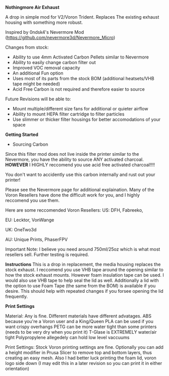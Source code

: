 <B>Nothingmore Air Exhaust</B>

A drop in simple mod for V2/Voron Trident. Replaces The existing exhaust housing with something more robust. 

Inspired by 0ndsk4's Nevermore Mod (https://github.com/nevermore3d/Nevermore_Micro)

Changes from stock:
- Ability to use 4mm Activated Carbon Pellets similar to Nevermore
- Ability to easily change carbon filter out
- Improved VOC removal capacity
- An additional Fun option
- Uses most of its parts from the stock BOM (additional heatsets/VHB tape might be needed)
- Acid Free Carbon is not required and therefore easier to source


Future Revisions will be able to:
- Mount multiple/different size fans for additional or quieter airflow
- Ability to mount HEPA filter cartridge to filter particles
- Use slimmer or thicker filter housings for better accomodations of your space



<B>Getting Started</B>
- Sourcing Carbon

Since this filter mod does not live inside the printer similar to the Nevermore, you have the ability to source ANY activated charcoal. 
<B>HOWEVER</B> I HIGHLY reccomend you use acid free activated charcoal!!!!

You don't want to accidently use this carbon internally and rust out your printer!

Please see the Nevermore page for additional explaination. Many of the Voron Resellers have done the difficult work for you, and I highly reccomend you use them. 

Here are some reccomended Voron Resellers:
US: DFH, Fabreeko, 

EU: Lecktor, VonWange

UK: OneTwo3d

AU: Unique Prints, PhaserFPV


Important Note:
I believe you need around 750ml/25oz which is what most resellers sell. Further testing is required. 


<B>Instructions</B>
This is a drop in replacement, the media housing replaces the stock exhaust. 
I reccomend you use VHB tape around the opening similar to how the stock exhaust mounts. However foam insulation tape can be used. 
I would also use VHB tape to help seal the lid as well. Additionally a lid with the option to use Foam Tape (the same from the BOM) is available if you desire. This should help with repeated changes if you forsee opening the lid frequently.

<B>Print Settings</B>

Material: Any is fine. Different materials have different advatages.
ABS because you're a Voron user and a King/Queen
PLA can be used if you want crispy overhangs
PETG can be more water tight than some printers (needs to be very dry when you print it)
T-Glase is EXTREMELY water/air tight
Polypropylene allegedely can hold low level vaccuums 

Print Settings: Stock Voron printing settings are fine.
Optionally you can add a height modifier in Prusa Slicer to remove top and bottom layers, thus creating an easy mesh.
Also I had better luck printing the foam lid, voron logo side down (I may edit this in a later revision so you can print it in either orientation)